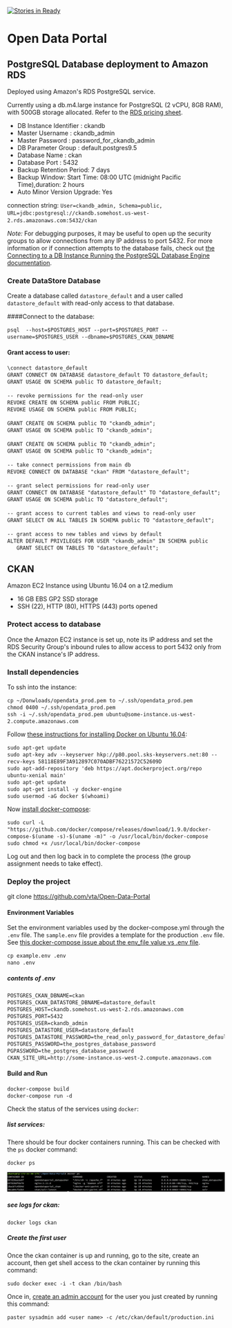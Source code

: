 [![Stories in Ready](https://badge.waffle.io/vta/Open-Data-Portal.svg?label=ready&title=Ready)](http://waffle.io/vta/Open-Data-Portal)

# Open Data Portal




## PostgreSQL Database deployment to Amazon RDS
Deployed using Amazon's RDS PostgreSQL service.

Currently using a db.m4.large instance for PostgreSQL (2 vCPU, 8GB RAM), with 500GB storage allocated. Refer to the [RDS pricing sheet](https://aws.amazon.com/rds/pricing/).

* DB Instance Identifier : ckandb
* Master Username : ckandb_admin
* Master Password : password_for_ckandb_admin
* DB Parameter Group : default.postgres9.5
* Database Name : ckan
* Database Port : 5432
* Backup Retention Period: 7 days
* Backup Window: Start Time: 08:00 UTC (midnight Pacific Time),duration: 2 hours
* Auto Minor Version Upgrade: Yes

connection string:
`User=ckandb_admin, Schema=public, URL=jdbc:postgresql://ckandb.somehost.us-west-2.rds.amazonaws.com:5432/ckan`

*Note:* For debugging purposes, it may be useful to open up the security groups to allow connections from any IP address to port 5432. For more information or if connection attempts to the database fails, check out [the Connecting to a DB Instance Running the PostgreSQL Database Engine documentation](http://docs.aws.amazon.com/AmazonRDS/latest/UserGuide/USER_ConnectToPostgreSQLInstance.html).

### Create DataStore Database
Create a database called `datastore_default` and a user called `datastore_default` with read-only access to that database.

####Connect to the database:

```
psql  --host=$POSTGRES_HOST --port=$POSTGRES_PORT --username=$POSTGRES_USER --dbname=$POSTGRES_CKAN_DBNAME
```

#### Grant access to user:
```
\connect datastore_default
GRANT CONNECT ON DATABASE datastore_default TO datastore_default;
GRANT USAGE ON SCHEMA public TO datastore_default;

-- revoke permissions for the read-only user
REVOKE CREATE ON SCHEMA public FROM PUBLIC;
REVOKE USAGE ON SCHEMA public FROM PUBLIC;

GRANT CREATE ON SCHEMA public TO "ckandb_admin";
GRANT USAGE ON SCHEMA public TO "ckandb_admin";

GRANT CREATE ON SCHEMA public TO "ckandb_admin";
GRANT USAGE ON SCHEMA public TO "ckandb_admin";

-- take connect permissions from main db
REVOKE CONNECT ON DATABASE "ckan" FROM "datastore_default";

-- grant select permissions for read-only user
GRANT CONNECT ON DATABASE "datastore_default" TO "datastore_default";
GRANT USAGE ON SCHEMA public TO "datastore_default";

-- grant access to current tables and views to read-only user
GRANT SELECT ON ALL TABLES IN SCHEMA public TO "datastore_default";

-- grant access to new tables and views by default
ALTER DEFAULT PRIVILEGES FOR USER "ckandb_admin" IN SCHEMA public
   GRANT SELECT ON TABLES TO "datastore_default";
```

## CKAN
Amazon EC2 Instance using Ubuntu 16.04 on a t2.medium
* 16 GB EBS GP2 SSD storage
* SSH (22), HTTP (80), HTTPS (443) ports opened

### Protect access to database
Once the Amazon EC2 instance is set up, note its IP address and set the RDS Security Group's inbound rules to allow access to port 5432 only from the CKAN instance's IP address.


### Install dependencies

To  ssh into the instance:
```
cp ~/Donwloads/opendata_prod.pem to ~/.ssh/opendata_prod.pem
chmod 0400 ~/.ssh/opendata_prod.pem
ssh -i ~/.ssh/opendata_prod.pem ubuntu@some-instance.us-west-2.compute.amazonaws.com
```

Follow [these instructions for installing Docker on Ubuntu 16.04](https://www.digitalocean.com/community/tutorials/how-to-install-and-use-docker-on-ubuntu-16-04):
```
sudo apt-get update
sudo apt-key adv --keyserver hkp://p80.pool.sks-keyservers.net:80 --recv-keys 58118E89F3A912897C070ADBF76221572C52609D
sudo apt-add-repository 'deb https://apt.dockerproject.org/repo ubuntu-xenial main'
sudo apt-get update
sudo apt-get install -y docker-engine
sudo usermod -aG docker $(whoami)
```

Now [install docker-compose](https://docs.docker.com/compose/install/):
```
sudo curl -L "https://github.com/docker/compose/releases/download/1.9.0/docker-compose-$(uname -s)-$(uname -m)" -o /usr/local/bin/docker-compose
sudo chmod +x /usr/local/bin/docker-compose
```

Log out and then log back in to complete the process (the group assignment needs to take effect).


### Deploy the project

git clone https://github.com/vta/Open-Data-Portal




#### Environment Variables
Set the environment variables used by the docker-compose.yml through the `.env` file. The `sample.env` file provides a template for the production `.env` file. See [this docker-compose issue about the env_file value vs .env file](https://github.com/docker/compose/issues/4189).

```
cp example.env .env
nano .env
```

##### contents of .env
```
POSTGRES_CKAN_DBNAME=ckan
POSTGRES_CKAN_DATASTORE_DBNAME=datastore_default
POSTGRES_HOST=ckandb.somehost.us-west-2.rds.amazonaws.com
POSTGRES_PORT=5432
POSTGRES_USER=ckandb_admin
POSTGRES_DATASTORE_USER=datastore_default
POSTGRES_DATASTORE_PASSWORD=the_read_only_password_for_datastore_default
POSTGRES_PASSWORD=the_postgres_database_password
PGPASSWORD=the_postgres_database_password
CKAN_SITE_URL=http://some-instance.us-west-2.compute.amazonaws.com
```



#### Build and Run

```
docker-compose build
docker-compose run -d
```

Check the status of the services using `docker`:

##### list services:
There should be four docker containers running. This can be checked with the `ps` docker command:
```
docker ps
```

![docker ps](resources/docker_ps.png?raw=true)

##### see logs for ckan:
```
docker logs ckan
```

##### Create the first user
Once the ckan container is up and running, go to the site, create an account, then get shell access to the ckan container by running this command:
```
sudo docker exec -i -t ckan /bin/bash
```

Once in, [create an admin account](http://docs.ckan.org/en/latest/maintaining/getting-started.html#create-admin-user) for the user you just created by running this command:

```
paster sysadmin add <user name> -c /etc/ckan/default/production.ini
```
